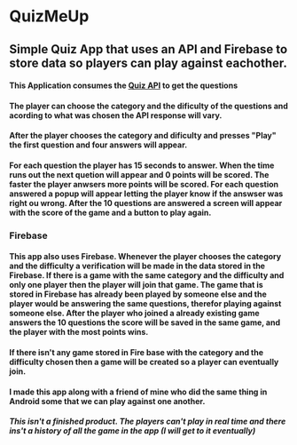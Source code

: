 # QuizMeUp

## Simple Quiz App that uses an API and Firebase to store data so players can play against eachother.

#### This Application consumes the [Quiz API](https://opentdb.com/api_config.php) to get the questions
#### The player can choose the category and the dificulty of the questions and acording to what was chosen the API response will vary. 
#### After the player chooses the category and dificulty and presses "Play" the first question and four answers will appear.
#### For each question the player has 15 seconds to answer. When the time runs out the next quetion will appear and 0 points will be scored. The faster the player anwsers more points will be scored. For each question answered a popup will appear letting the player know if the answser was right ou wrong. After the 10 questions are answered a screen will appear with the score of the game and a button to play again.

### Firebase
#### This app also uses Firebase. Whenever the player chooses the category and the difficulty a verification will be made in the data stored in the Firebase. If there is a game with the same category and the difficulty and only one player then the player will join that game. The game that is stored in Firebase has already been played by someone else and the player would be answering the same questions, therefor playing against someone else. After the player who joined a already existing game answers the 10 questions the score will be saved in the same game, and the player with the most points wins.
#### If there isn't any game stored in Fire base with the category and the difficulty chosen then a game will be created so a player can eventually join.


#### I made this app along with a friend of mine who did the same thing in Android some that we can play against one another.

##### This isn't a finished product. The players can't play in real time and there ins't a history of all the game in the app (I will get to it eventually)


